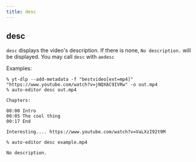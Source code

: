 ```yaml
---
title: desc
---
```


## desc
`desc` displays the video's description. If there is none, `No description.` will be displayed.
You may call `desc` with `aedesc`

Examples:

```
% yt-dlp --add-metadata -f "bestvideo[ext=mp4]" "https://www.youtube.com/watch?v=jNQXAC9IVRw" -o out.mp4
% auto-editor desc out.mp4

Chapters:

00:00 Intro
00:05 The cool thing
00:17 End

Interesting.... https://www.youtube.com/watch?v=VaLXzI92t9M
```

```
% auto-editor desc example.mp4

No description.
```
